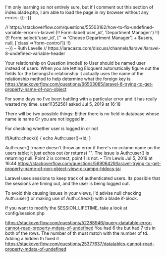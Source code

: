 I'm only learning so not entirely sure, but if I comment out this section of index.blade.php,
 I am able to load the page in my browser without any errors: {{--}} 
 <div class="form-group">   // https://stackoverflow.com/questions/55503162/how-to-fix-undefined-variable-error-in-laravel
  {!! Form::label('user_id', 'Department Manager:') !!}
   {!! Form::select('user_id', ['' => 'Choose Department Manager'] + $users, null, ['class'=>'form-control']) !!}
 </div>--}} – Ruth Lavelle  // https://laracasts.com/discuss/channels/laravel/laravel-8-undefined-variable-header

 Your relationship on Question (model) to User should be named user instead of users. 
 When you are letting Eloquent automatically figure out the fields for the belongsTo relationship 
 it actually uses the name of the relationship method to help determine what the foreign key is.
 https://stackoverflow.com/questions/66503085/laravel-8-trying-to-get-property-name-of-non-object

For some days no I've been battling with a particular error and it has really wasted my time. user11352561 asked Jul 5, 2019 at 16:18

There will be two possible things: Either there is no field in database whose name ie name Or you are not logged in.

For checking whether user is logged in or not

if(Auth::check())
{
   echo Auth::user()->id;
}

Auth::user()->name doesn't throw an error if there's no column name on the users table; it just echos out (or returns) "". The issue is Auth::user() is returning null. Point 2 is correct, point 1 is not. – 
Tim Lewis Jul 5, 2019 at 16:44 
https://stackoverflow.com/questions/56906429/laravel-trying-to-get-property-name-of-non-object-view-c-xampp-htdocs-jai

Laravel uses sessions to keep track of authenticated users. Its possible that the sessions are timing out, and the user is being logged out.

To avoid this causing issues in your views, I'd advise null checking Auth::user() or making use of Auth::check() with a blade if-block.

If you want to modify the SESSION_LIFETIME, take a look at config/session.php

https://stackoverflow.com/questions/52288946/jquery-datatable-error-cannot-read-property-mdata-of-undefined
You had 6 ths but had 7 tds in both of the rows. The number of th must match with the number of td. Adding a hidden th fixed it
https://stackoverflow.com/questions/25377637/datatables-cannot-read-property-mdata-of-undefined